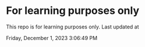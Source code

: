 # For learning purposes only
This repo is for learning purposes only.
Last updated at

Friday, December 1, 2023 3:06:49 PM

